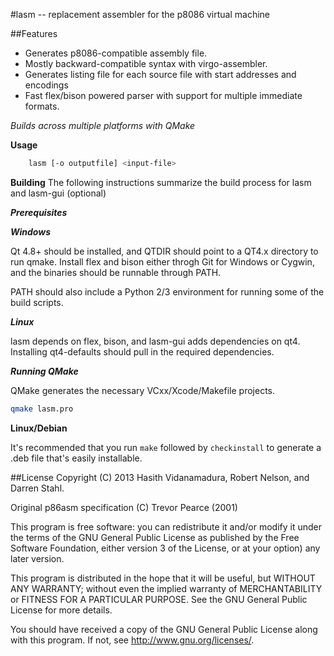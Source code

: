#lasm -- replacement assembler for the p8086 virtual machine



##Features
* Generates p8086-compatible assembly file.
* Mostly backward-compatible syntax with virgo-assembler.
* Generates listing file for each source file with start addresses and encodings
* Fast flex/bison powered parser with support for multiple immediate formats.

*Builds across multiple platforms with QMake* 

**Usage**
```bash
    lasm [-o outputfile] <input-file>
```
**Building**
The following instructions summarize the build process for lasm and lasm-gui (optional)

***Prerequisites***

***Windows***

Qt 4.8+ should be installed, and QTDIR should point to a QT4.x directory to run qmake.
Install flex and bison either throgh Git for Windows or Cygwin, and the binaries should be runnable through PATH.

PATH should also include a Python 2/3 environment for running some of the build scripts. 

***Linux***

lasm depends on flex, bison, and lasm-gui adds dependencies on qt4. Installing qt4-defaults should pull in the required dependencies.

***Running QMake***

QMake generates the necessary VCxx/Xcode/Makefile projects.

```bash
qmake lasm.pro
```

****Linux/Debian****

It's recommended that you run ```make``` followed by ```checkinstall``` to generate a .deb file that's easily installable.


##License
Copyright (C) 2013 Hasith Vidanamadura, Robert Nelson, and Darren Stahl.

Original p86asm specification (C) Trevor Pearce (2001)


This program is free software: you can redistribute it and/or modify
it under the terms of the GNU General Public License as published by
the Free Software Foundation, either version 3 of the License, or
at your option) any later version.

This program is distributed in the hope that it will be useful,
but WITHOUT ANY WARRANTY; without even the implied warranty of
MERCHANTABILITY or FITNESS FOR A PARTICULAR PURPOSE.  See the
GNU General Public License for more details.

You should have received a copy of the GNU General Public License
along with this program.  If not, see <http://www.gnu.org/licenses/>.



